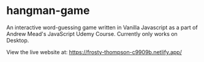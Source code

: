 # hangman-game
An interactive word-guessing game written in Vanilla Javascript as a part of Andrew Mead's JavaScript Udemy Course. Currently only works on Desktop. 

View the live website at: https://frosty-thompson-c9909b.netlify.app/
